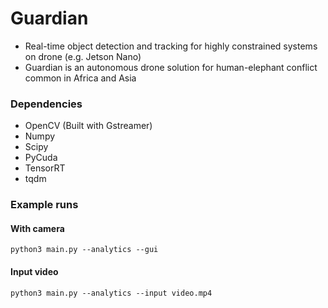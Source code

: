 # Guardian
- Real-time object detection and tracking for highly constrained systems on drone (e.g. Jetson Nano)
- Guardian is an autonomous drone solution for human-elephant conflict common in Africa and Asia

### Dependencies
- OpenCV (Built with Gstreamer)
- Numpy
- Scipy
- PyCuda
- TensorRT
- tqdm

### Example runs
#### With camera
`python3 main.py --analytics --gui`
#### Input video
`python3 main.py --analytics --input video.mp4`
